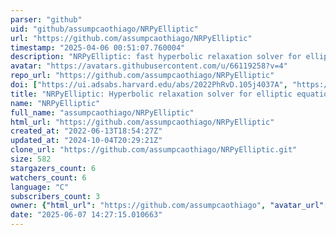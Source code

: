 ```yaml
---
parser: "github"
uid: "github/assumpcaothiago/NRPyElliptic"
url: "https://github.com/assumpcaothiago/NRPyElliptic"
timestamp: "2025-04-06 00:51:07.760004"
description: "NRPyElliptic: fast hyperbolic relaxation solver for elliptic equations"
avatar: "https://avatars.githubusercontent.com/u/66119258?v=4"
repo_url: "https://github.com/assumpcaothiago/NRPyElliptic"
doi: ["https://ui.adsabs.harvard.edu/abs/2022PhRvD.105j4037A", "https://ui.adsabs.harvard.edu/abs/2025ascl.soft03036A/abstract"]
title: "NRPyElliptic: Hyperbolic relaxation solver for elliptic equations"
name: "NRPyElliptic"
full_name: "assumpcaothiago/NRPyElliptic"
html_url: "https://github.com/assumpcaothiago/NRPyElliptic"
created_at: "2022-06-13T18:54:27Z"
updated_at: "2024-10-04T20:29:21Z"
clone_url: "https://github.com/assumpcaothiago/NRPyElliptic.git"
size: 582
stargazers_count: 6
watchers_count: 6
language: "C"
subscribers_count: 3
owner: {"html_url": "https://github.com/assumpcaothiago", "avatar_url": "https://avatars.githubusercontent.com/u/66119258?v=4", "login": "assumpcaothiago", "type": "User"}
date: "2025-06-07 14:27:15.010663"
---
```

